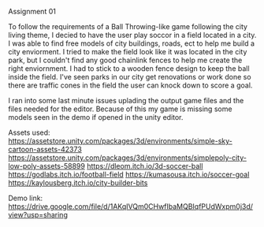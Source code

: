 Assignment 01

To follow the requirements of a Ball Throwing-like game following the city living theme, I decied to have the user play soccor in a field located in a city. I was able to find free models of city buildings, roads, ect to help me build a city enviorment. I tried to make the field look like it was located in the city park, but I couldn't find any good chainlink fences to help me create the right enviornment. I had to stick to a wooden fence design to keep the ball inside the field. I've seen parks in our city get renovations or work done so there are traffic cones in the field the user can knock down to score a goal. 

I ran into some last minute issues uplading the output game files and the files needed for the editor. Because of this my game is missing some models seen in the demo if opened in the unity editor. 

Assets used:
https://assetstore.unity.com/packages/3d/environments/simple-sky-cartoon-assets-42373
https://assetstore.unity.com/packages/3d/environments/simplepoly-city-low-poly-assets-58899
https://dleom.itch.io/3d-soccer-ball
https://godlabs.itch.io/football-field
https://kumasousa.itch.io/soccer-goal
https://kaylousberg.itch.io/city-builder-bits

Demo link:
https://drive.google.com/file/d/1AKqIVQm0CHwfIbaMQBIqfPUdWxpm0j3d/view?usp=sharing
